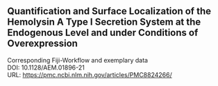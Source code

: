 ## Quantification and Surface Localization of the Hemolysin A Type I Secretion System at the Endogenous Level and under Conditions of Overexpression 
Corresponding Fiji-Workflow and exemplary data  
DOI: 10.1128/AEM.01896-21  
URL: https://pmc.ncbi.nlm.nih.gov/articles/PMC8824266/
